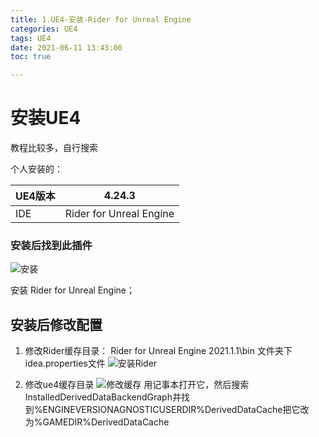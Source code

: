 ```yaml
---
title: 1.UE4-安装-Rider for Unreal Engine
categories: UE4
tags: UE4
date: 2021-06-11 13:43:00
toc: true

---
```


# 安装UE4

教程比较多，自行搜索

个人安装的：

UE4版本| 4.24.3
-------- | -----
IDE  | Rider for Unreal Engine

### 安装后找到此插件

![安装](/images/assets/png/1.png)

安装 Rider for Unreal Engine；

## 安装后修改配置

1. 修改Rider缓存目录：
Rider for Unreal Engine 2021.1.1\bin 文件夹下idea.properties文件 ![安装Rider](/images/assets/png/2.png)

2. 修改ue4缓存目录 ![修改缓存](/images/assets/png/3.png)
用记事本打开它，然后搜索InstalledDerivedDataBackendGraph并找到%ENGINEVERSIONAGNOSTICUSERDIR%DerivedDataCache把它改为%GAMEDIR%DerivedDataCache
